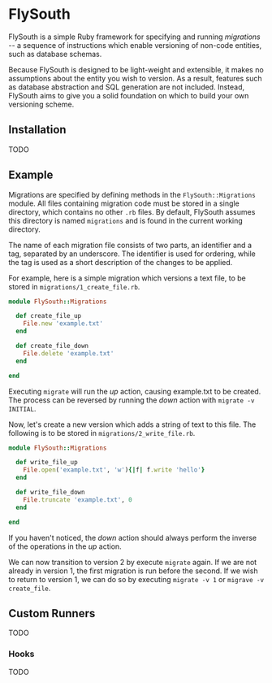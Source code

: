 # FlySouth

FlySouth is a simple Ruby framework for specifying and running _migrations_ -- a sequence of instructions which enable versioning of non-code entities, such as database schemas.

Because FlySouth is designed to be light-weight and extensible, it makes no assumptions about the entity you wish to version. As a result, features such as database abstraction and SQL generation are not included. Instead, FlySouth aims to give you a solid foundation on which to build your own versioning scheme.

## Installation

TODO

## Example

Migrations are specified by defining methods in the `FlySouth::Migrations` module. All files containing migration code must be stored in a single directory, which contains no other `.rb` files. By default, FlySouth assumes this directory is named `migrations` and is found in the current working directory.

The name of each migration file consists of two parts, an identifier and a tag, separated by an underscore. The identifier is used for ordering, while the tag is used as a short description of the changes to be applied.

For example, here is a simple migration which versions a text file, to be stored in `migrations/1_create_file.rb`.

```ruby
module FlySouth::Migrations

  def create_file_up
    File.new 'example.txt'
  end

  def create_file_down
    File.delete 'example.txt'
  end

end
```

Executing `migrate` will run the _up_ action, causing example.txt to be created. The process can be reversed by running the _down_ action with `migrate -v INITIAL`.

Now, let's create a new version which adds a string of text to this file. The following is to be stored in `migrations/2_write_file.rb`.

```ruby
module FlySouth::Migrations

  def write_file_up
  	File.open('example.txt', 'w'){|f| f.write 'hello'}
  end

  def write_file_down
  	File.truncate 'example.txt', 0
  end

end
```

If you haven't noticed, the _down_ action should always perform the inverse of the operations in the _up_ action.

We can now transition to version 2 by execute `migrate` again. If we are not already in version 1, the first migration is run before the second. If we wish to return to version 1, we can do so by executing `migrate -v 1` or `migrave -v create_file`.



## Custom Runners

TODO

### Hooks

TODO